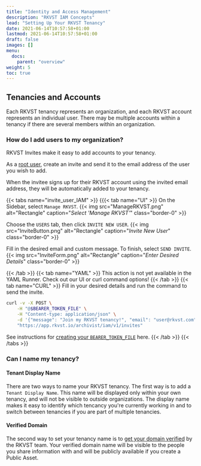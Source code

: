 ```yaml
---
title: "Identity and Access Management"
description: "RKVST IAM Concepts"
lead: "Setting Up Your RKVST Tenancy"
date: 2021-06-14T10:57:58+01:00
lastmod: 2021-06-14T10:57:58+01:00
draft: false
images: []
menu: 
  docs:
    parent: "overview"
weight: 5
toc: true
---
```


## Tenancies and Accounts

Each RKVST tenancy represents an organization, and each RKVST account represents an individual user. There may be multiple accounts within a tenancy if there are several members within an organization.

### How do I add users to my organization?

RKVST Invites make it easy to add accounts to your tenancy. 

As a [root user](https://docs.rkvst.com/docs/overview/core-concepts/#tenancies), create an invite and send it to the email address of the user you wish to add. 

When the invitee signs up for their RKVST account using the invited email address, they will be automatically added to your tenancy. 

{{< tabs name="invite_user_IAM" >}}
{{{< tab name="UI" >}}
On the Sidebar, select `Manage RKVST`.
{{< img src="ManageRKVST.png" alt="Rectangle" caption="<em>Select 'Manage RKVST'</em>" class="border-0" >}}

Choose the `USERS` tab, then click `INVITE NEW USER`.
{{< img src="InviteButton.png" alt="Rectangle" caption="<em>Invite New User</em>" class="border-0" >}}

Fill in the desired email and custom message. To finish, select `SEND INVITE`. 
{{< img src="InviteForm.png" alt="Rectangle" caption="<em>Enter Desired Details</em>" class="border-0" >}}

{{< /tab >}}
{{< tab name="YAML" >}}
This action is not yet available in the YAML Runner. Check out our UI or curl command options!
{{< /tab >}}
{{< tab name="CURL" >}}
Fill in your desired details and run the command to send the invite. 
```bash
curl -v -X POST \
    -H "@$BEARER_TOKEN_FILE" \
    -H "Content-type: application/json" \
    -d '{"message": "Join my RKVST tenancy!", "email": "user@rkvst.com"}' \
    "https://app.rkvst.io/archivist/iam/v1/invites"
```

See instructions for [creating your `BEARER_TOKEN_FILE`](https://docs.rkvst.com/docs/rkvst-basics/getting-access-tokens-using-app-registrations/) here.
{{< /tab >}}
{{< /tabs >}}

### Can I name my tenancy? 

#### Tenant Display Name

There are two ways to name your RKVST tenancy. The first way is to add a `Tenant Display Name`. This name will be displayed only within your own tenancy, and will not be visible to outside organizations. The display name makes it easy to identify which tencancy you're currently working in and to switch between tenancies if you are part of multiple tenancies.

#### Verified Domain 

The second way to set your tenancy name is to [get your domain verified](../../beyond-the-basics/verified-domain) by the RKVST team. Your verified domain name will be visible to the people you share information with and will be publicly available if you create a Public Asset.